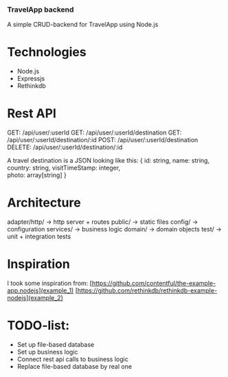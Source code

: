 ### TravelApp backend
A simple CRUD-backend for TravelApp using Node.js

# Technologies
- Node.js
- Expressjs
- Rethinkdb

# Rest API
GET: /api/user/:userId
GET: /api/user/:userId/destination
GET: /api/user/:userId/destination/:id
POST: /api/user/:userId/destination
DELETE: /api/user/:userId/destination/:id

A travel destination is a JSON looking like this:
{
  id: string,
  name: string,
  country: string,
  visitTimeStamp: integer,  
  photo: array[string]
}


# Architecture
adapter/http/ -> http server + routes
public/ -> static files
config/ -> configuration
services/ -> business logic
domain/ -> domain objects
test/ -> unit + integration tests

# Inspiration
I took some inspiration from:
[https://github.com/contentful/the-example-app.nodejs](example_1)
[https://github.com/rethinkdb/rethinkdb-example-nodejs](example_2)

# TODO-list:
- Set up file-based database
- Set up business logic
- Connect rest api calls to business logic
- Replace file-based database by real one
